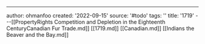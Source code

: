 ---
author: ohmanfoo
created: '2022-09-15'
source: '#todo'
tags: ''
title: '1719'
---[[PropertyRights Competition and Depletion in the Eighteenth CenturyCanadian Fur Trade.md]]
[[1719.md]]
[[Canadian.md]]
[[Indians the Beaver and the Bay.md]]
